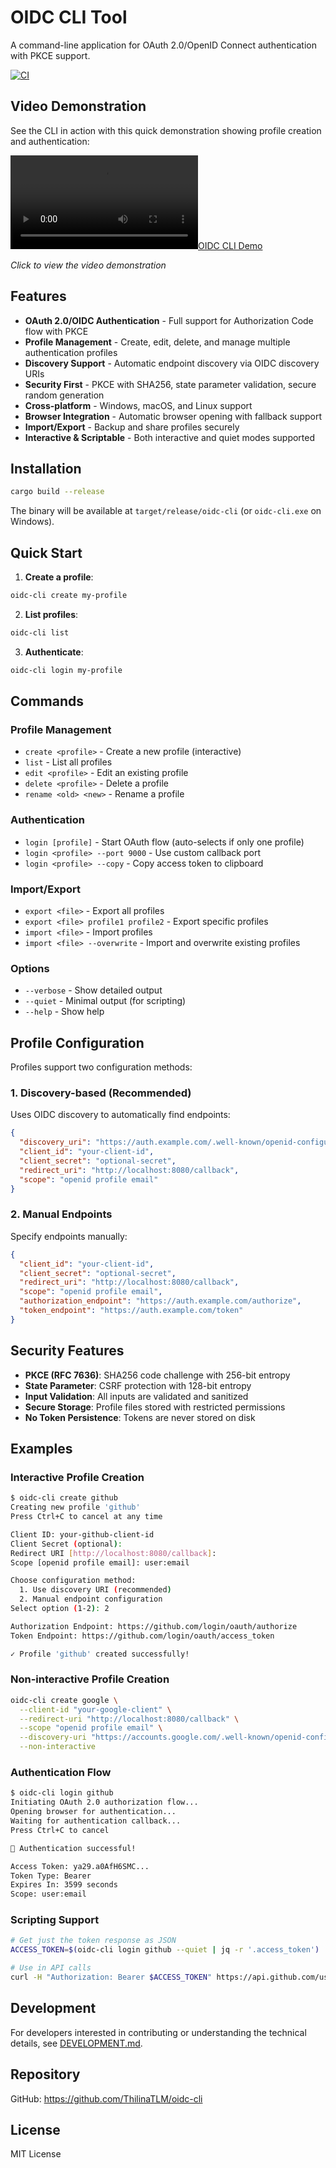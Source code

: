 # OIDC CLI Tool

A command-line application for OAuth 2.0/OpenID Connect authentication with PKCE support.

[![CI](https://github.com/ThilinaTLM/oidc-cli/actions/workflows/ci.yaml/badge.svg)](https://github.com/ThilinaTLM/oidc-cli/actions/workflows/ci.yaml)

## Video Demonstration

See the CLI in action with this quick demonstration showing profile creation and authentication:

[![OIDC CLI Demo](assets/simple-example-use.mp4)](assets/simple-example-use.mp4)

*Click to view the video demonstration*

## Features

- **OAuth 2.0/OIDC Authentication** - Full support for Authorization Code flow with PKCE
- **Profile Management** - Create, edit, delete, and manage multiple authentication profiles
- **Discovery Support** - Automatic endpoint discovery via OIDC discovery URIs
- **Security First** - PKCE with SHA256, state parameter validation, secure random generation
- **Cross-platform** - Windows, macOS, and Linux support
- **Browser Integration** - Automatic browser opening with fallback support
- **Import/Export** - Backup and share profiles securely
- **Interactive & Scriptable** - Both interactive and quiet modes supported

## Installation

```bash
cargo build --release
```

The binary will be available at `target/release/oidc-cli` (or `oidc-cli.exe` on Windows).

## Quick Start

1. **Create a profile**:

```bash
oidc-cli create my-profile
```

2. **List profiles**:

```bash
oidc-cli list
```

3. **Authenticate**:

```bash
oidc-cli login my-profile
```

## Commands

### Profile Management

- `create <profile>` - Create a new profile (interactive)
- `list` - List all profiles
- `edit <profile>` - Edit an existing profile
- `delete <profile>` - Delete a profile
- `rename <old> <new>` - Rename a profile

### Authentication

- `login [profile]` - Start OAuth flow (auto-selects if only one profile)
- `login <profile> --port 9000` - Use custom callback port
- `login <profile> --copy` - Copy access token to clipboard

### Import/Export

- `export <file>` - Export all profiles
- `export <file> profile1 profile2` - Export specific profiles
- `import <file>` - Import profiles
- `import <file> --overwrite` - Import and overwrite existing profiles

### Options

- `--verbose` - Show detailed output
- `--quiet` - Minimal output (for scripting)
- `--help` - Show help

## Profile Configuration

Profiles support two configuration methods:

### 1. Discovery-based (Recommended)

Uses OIDC discovery to automatically find endpoints:

```json
{
  "discovery_uri": "https://auth.example.com/.well-known/openid-configuration",
  "client_id": "your-client-id",
  "client_secret": "optional-secret",
  "redirect_uri": "http://localhost:8080/callback",
  "scope": "openid profile email"
}
```

### 2. Manual Endpoints

Specify endpoints manually:

```json
{
  "client_id": "your-client-id",
  "client_secret": "optional-secret",
  "redirect_uri": "http://localhost:8080/callback",
  "scope": "openid profile email",
  "authorization_endpoint": "https://auth.example.com/authorize",
  "token_endpoint": "https://auth.example.com/token"
}
```

## Security Features

- **PKCE (RFC 7636)**: SHA256 code challenge with 256-bit entropy
- **State Parameter**: CSRF protection with 128-bit entropy
- **Input Validation**: All inputs are validated and sanitized
- **Secure Storage**: Profile files stored with restricted permissions
- **No Token Persistence**: Tokens are never stored on disk

## Examples

### Interactive Profile Creation

```bash
$ oidc-cli create github
Creating new profile 'github'
Press Ctrl+C to cancel at any time

Client ID: your-github-client-id
Client Secret (optional):
Redirect URI [http://localhost:8080/callback]:
Scope [openid profile email]: user:email

Choose configuration method:
  1. Use discovery URI (recommended)
  2. Manual endpoint configuration
Select option (1-2): 2

Authorization Endpoint: https://github.com/login/oauth/authorize
Token Endpoint: https://github.com/login/oauth/access_token

✓ Profile 'github' created successfully!
```

### Non-interactive Profile Creation

```bash
oidc-cli create google \
  --client-id "your-google-client" \
  --redirect-uri "http://localhost:8080/callback" \
  --scope "openid profile email" \
  --discovery-uri "https://accounts.google.com/.well-known/openid-configuration" \
  --non-interactive
```

### Authentication Flow

```bash
$ oidc-cli login github
Initiating OAuth 2.0 authorization flow...
Opening browser for authentication...
Waiting for authentication callback...
Press Ctrl+C to cancel

🎉 Authentication successful!

Access Token: ya29.a0AfH6SMC...
Token Type: Bearer
Expires In: 3599 seconds
Scope: user:email
```

### Scripting Support

```bash
# Get just the token response as JSON
ACCESS_TOKEN=$(oidc-cli login github --quiet | jq -r '.access_token')

# Use in API calls
curl -H "Authorization: Bearer $ACCESS_TOKEN" https://api.github.com/user
```

## Development

For developers interested in contributing or understanding the technical details, see [DEVELOPMENT.md](DEVELOPMENT.md).

## Repository

GitHub: https://github.com/ThilinaTLM/oidc-cli

## License

MIT License
